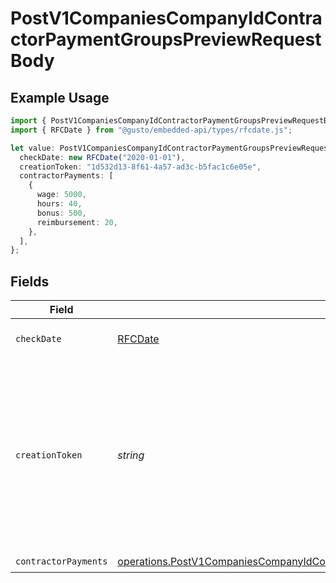 # PostV1CompaniesCompanyIdContractorPaymentGroupsPreviewRequestBody

## Example Usage

```typescript
import { PostV1CompaniesCompanyIdContractorPaymentGroupsPreviewRequestBody } from "@gusto/embedded-api/models/operations/postv1companiescompanyidcontractorpaymentgroupspreview.js";
import { RFCDate } from "@gusto/embedded-api/types/rfcdate.js";

let value: PostV1CompaniesCompanyIdContractorPaymentGroupsPreviewRequestBody = {
  checkDate: new RFCDate("2020-01-01"),
  creationToken: "1d532d13-8f61-4a57-ad3c-b5fac1c6e05e",
  contractorPayments: [
    {
      wage: 5000,
      hours: 40,
      bonus: 500,
      reimbursement: 20,
    },
  ],
};
```

## Fields

| Field                                                                                                                                                                                        | Type                                                                                                                                                                                         | Required                                                                                                                                                                                     | Description                                                                                                                                                                                  | Example                                                                                                                                                                                      |
| -------------------------------------------------------------------------------------------------------------------------------------------------------------------------------------------- | -------------------------------------------------------------------------------------------------------------------------------------------------------------------------------------------- | -------------------------------------------------------------------------------------------------------------------------------------------------------------------------------------------- | -------------------------------------------------------------------------------------------------------------------------------------------------------------------------------------------- | -------------------------------------------------------------------------------------------------------------------------------------------------------------------------------------------- |
| `checkDate`                                                                                                                                                                                  | [RFCDate](../../types/rfcdate.md)                                                                                                                                                            | :heavy_check_mark:                                                                                                                                                                           | The payment check date                                                                                                                                                                       | 2020-01-01                                                                                                                                                                                   |
| `creationToken`                                                                                                                                                                              | *string*                                                                                                                                                                                     | :heavy_minus_sign:                                                                                                                                                                           | Optional token used to make contractor payment group creation idempotent.  If provided, string must be unique for each group you intend to create.                                           | 1d532d13-8f61-4a57-ad3c-b5fac1c6e05e                                                                                                                                                         |
| `contractorPayments`                                                                                                                                                                         | [operations.PostV1CompaniesCompanyIdContractorPaymentGroupsPreviewContractorPayments](../../models/operations/postv1companiescompanyidcontractorpaymentgroupspreviewcontractorpayments.md)[] | :heavy_check_mark:                                                                                                                                                                           | N/A                                                                                                                                                                                          |                                                                                                                                                                                              |